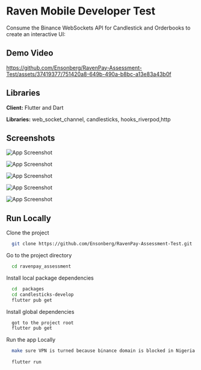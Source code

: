 
# Raven Mobile Developer Test

Consume the Binance WebSockets API for Candlestick and Orderbooks to create an interactive UI:

## Demo Video

https://github.com/Ensonberg/RavenPay-Assessment-Test/assets/37419377/751420a8-649b-490a-b8bc-a13e83a43b0f


## Libraries 

**Client:** Flutter and Dart

**Libraries:**  web_socket_channel, candlesticks, hooks_riverpod,http


## Screenshots

![App Screenshot](https://github.com/Ensonberg/RavenPay-Assessment-Test/assets/37419377/ccf07822-c960-4e0e-8cc4-e11b8d457373)

![App Screenshot](https://github.com/Ensonberg/RavenPay-Assessment-Test/assets/37419377/d12543b4-624a-48f4-8646-e5ae08c32113)

![App Screenshot](https://github.com/Ensonberg/RavenPay-Assessment-Test/assets/37419377/069e450d-0281-4f95-9bec-8b4aa7670c34)

![App Screenshot](https://github.com/Ensonberg/RavenPay-Assessment-Test/assets/37419377/069e450d-0281-4f95-9bec-8b4aa7670c34)


![App Screenshot](https://github.com/Ensonberg/RavenPay-Assessment-Test/assets/37419377/14568921-3ca4-4b39-abe1-b1b71ace0163)






## Run Locally

Clone the project


```bash
  git clone https://github.com/Ensonberg/RavenPay-Assessment-Test.git
```

Go to the project directory

```bash
  cd ravenpay_assessment
```

Install  local package dependencies

```bash
  cd  packages
  cd candlesticks-develop
  flutter pub get 

```


  Install global dependencies

```bash
  got to the project root 
  flutter pub get 
```

Run the app Locally

```bash
  make sure VPN is turned because binance domain is blocked in Nigeria 
  
  flutter run 
```

